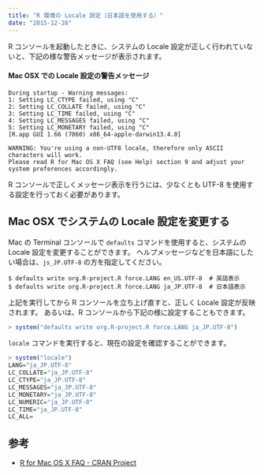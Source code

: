 ```yaml
---
title: "R 環境の Locale 設定（日本語を使用する）"
date: "2015-12-28"
---
```


R コンソールを起動したときに、システムの Locale 設定が正しく行われていないと、下記の様な警告メッセージが表示されます。

#### Mac OSX での Locale 設定の警告メッセージ

```
During startup - Warning messages:
1: Setting LC_CTYPE failed, using "C"
2: Setting LC_COLLATE failed, using "C"
3: Setting LC_TIME failed, using "C"
4: Setting LC_MESSAGES failed, using "C"
5: Setting LC_MONETARY failed, using "C"
[R.app GUI 1.66 (7060) x86_64-apple-darwin13.4.0]

WARNING: You're using a non-UTF8 locale, therefore only ASCII characters will work.
Please read R for Mac OS X FAQ (see Help) section 9 and adjust your system preferences accordingly.
```

R コンソールで正しくメッセージ表示を行うには、少なくとも UTF-8 を使用する設定を行っておく必要があります。


Mac OSX でシステムの Locale 設定を変更する
----

Mac の Terminal コンソールで `defaults` コマンドを使用すると、システムの Locale 設定を変更することができます。
ヘルプメッセージなどを日本語にしたい場合は、`js_JP.UTF-8` の方を指定してください。

```
$ defaults write org.R-project.R force.LANG en_US.UTF-8  # 英語表示
$ defaults write org.R-project.R force.LANG ja_JP.UTF-8  # 日本語表示
```

上記を実行してから R コンソールを立ち上げ直すと、正しく Locale 設定が反映されます。
あるいは、R コンソールから下記の様に設定することもできます。

```r
> system("defaults write org.R-project.R force.LANG ja_JP.UTF-8")
```

`locale` コマンドを実行すると、現在の設定を確認することができます。

```r
> system("locale")
LANG="ja_JP.UTF-8"
LC_COLLATE="ja_JP.UTF-8"
LC_CTYPE="ja_JP.UTF-8"
LC_MESSAGES="ja_JP.UTF-8"
LC_MONETARY="ja_JP.UTF-8"
LC_NUMERIC="ja_JP.UTF-8"
LC_TIME="ja_JP.UTF-8"
LC_ALL=
```


参考
----
* [R for Mac OS X FAQ - CRAN Project](https://cran.r-project.org/bin/macosx/RMacOSX-FAQ.html#Internationalization-of-the-R_002eapp)

